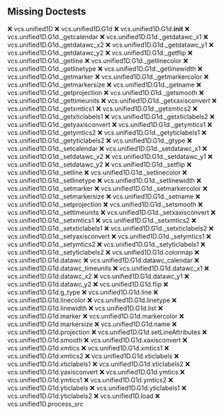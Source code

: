 Missing Doctests
----------------
:x:    vcs.unified1D
:x:    vcs.unified1D.G1d
:x:    vcs.unified1D.G1d.__init__
:x:    vcs.unified1D.G1d._getcalendar
:x:    vcs.unified1D.G1d._getdatawc_x1
:x:    vcs.unified1D.G1d._getdatawc_x2
:x:    vcs.unified1D.G1d._getdatawc_y1
:x:    vcs.unified1D.G1d._getdatawc_y2
:x:    vcs.unified1D.G1d._getflip
:x:    vcs.unified1D.G1d._getline
:x:    vcs.unified1D.G1d._getlinecolor
:x:    vcs.unified1D.G1d._getlinetype
:x:    vcs.unified1D.G1d._getlinewidth
:x:    vcs.unified1D.G1d._getmarker
:x:    vcs.unified1D.G1d._getmarkercolor
:x:    vcs.unified1D.G1d._getmarkersize
:x:    vcs.unified1D.G1d._getname
:x:    vcs.unified1D.G1d._getprojection
:x:    vcs.unified1D.G1d._getsmooth
:x:    vcs.unified1D.G1d._gettimeunits
:x:    vcs.unified1D.G1d._getxaxisconvert
:x:    vcs.unified1D.G1d._getxmtics1
:x:    vcs.unified1D.G1d._getxmtics2
:x:    vcs.unified1D.G1d._getxticlabels1
:x:    vcs.unified1D.G1d._getxticlabels2
:x:    vcs.unified1D.G1d._getyaxisconvert
:x:    vcs.unified1D.G1d._getymtics1
:x:    vcs.unified1D.G1d._getymtics2
:x:    vcs.unified1D.G1d._getyticlabels1
:x:    vcs.unified1D.G1d._getyticlabels2
:x:    vcs.unified1D.G1d._gtype
:x:    vcs.unified1D.G1d._setcalendar
:x:    vcs.unified1D.G1d._setdatawc_x1
:x:    vcs.unified1D.G1d._setdatawc_x2
:x:    vcs.unified1D.G1d._setdatawc_y1
:x:    vcs.unified1D.G1d._setdatawc_y2
:x:    vcs.unified1D.G1d._setflip
:x:    vcs.unified1D.G1d._setline
:x:    vcs.unified1D.G1d._setlinecolor
:x:    vcs.unified1D.G1d._setlinetype
:x:    vcs.unified1D.G1d._setlinewidth
:x:    vcs.unified1D.G1d._setmarker
:x:    vcs.unified1D.G1d._setmarkercolor
:x:    vcs.unified1D.G1d._setmarkersize
:x:    vcs.unified1D.G1d._setname
:x:    vcs.unified1D.G1d._setprojection
:x:    vcs.unified1D.G1d._setsmooth
:x:    vcs.unified1D.G1d._settimeunits
:x:    vcs.unified1D.G1d._setxaxisconvert
:x:    vcs.unified1D.G1d._setxmtics1
:x:    vcs.unified1D.G1d._setxmtics2
:x:    vcs.unified1D.G1d._setxticlabels1
:x:    vcs.unified1D.G1d._setxticlabels2
:x:    vcs.unified1D.G1d._setyaxisconvert
:x:    vcs.unified1D.G1d._setymtics1
:x:    vcs.unified1D.G1d._setymtics2
:x:    vcs.unified1D.G1d._setyticlabels1
:x:    vcs.unified1D.G1d._setyticlabels2
:x:    vcs.unified1D.G1d.colormap
:x:    vcs.unified1D.G1d.datawc
:x:    vcs.unified1D.G1d.datawc_calendar
:x:    vcs.unified1D.G1d.datawc_timeunits
:x:    vcs.unified1D.G1d.datawc_x1
:x:    vcs.unified1D.G1d.datawc_x2
:x:    vcs.unified1D.G1d.datawc_y1
:x:    vcs.unified1D.G1d.datawc_y2
:x:    vcs.unified1D.G1d.flip
:x:    vcs.unified1D.G1d.g_type
:x:    vcs.unified1D.G1d.line
:x:    vcs.unified1D.G1d.linecolor
:x:    vcs.unified1D.G1d.linetype
:x:    vcs.unified1D.G1d.linewidth
:x:    vcs.unified1D.G1d.list
:x:    vcs.unified1D.G1d.marker
:x:    vcs.unified1D.G1d.markercolor
:x:    vcs.unified1D.G1d.markersize
:x:    vcs.unified1D.G1d.name
:x:    vcs.unified1D.G1d.projection
:x:    vcs.unified1D.G1d.setLineAttributes
:x:    vcs.unified1D.G1d.smooth
:x:    vcs.unified1D.G1d.xaxisconvert
:x:    vcs.unified1D.G1d.xmtics
:x:    vcs.unified1D.G1d.xmtics1
:x:    vcs.unified1D.G1d.xmtics2
:x:    vcs.unified1D.G1d.xticlabels
:x:    vcs.unified1D.G1d.xticlabels1
:x:    vcs.unified1D.G1d.xticlabels2
:x:    vcs.unified1D.G1d.yaxisconvert
:x:    vcs.unified1D.G1d.ymtics
:x:    vcs.unified1D.G1d.ymtics1
:x:    vcs.unified1D.G1d.ymtics2
:x:    vcs.unified1D.G1d.yticlabels
:x:    vcs.unified1D.G1d.yticlabels1
:x:    vcs.unified1D.G1d.yticlabels2
:x:    vcs.unified1D.load
:x:    vcs.unified1D.process_src
